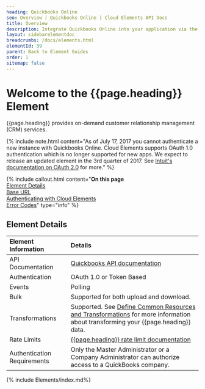 ```yaml
---
heading: Quickbooks Online
seo: Overview | Quickbooks Online | Cloud Elements API Docs
title: Overview
description: Integrate Quickbooks Online into your application via the Cloud Elements APIs.
layout: sidebarelementdoc
breadcrumbs: /docs/elements.html
elementId: 39
parent: Back to Element Guides
order: 1
sitemap: false
---
```


# Welcome to the {{page.heading}} Element

{{page.heading}} provides on-demand customer relationship management (CRM) services.

{% include note.html content="As of July 17, 2017 you cannot authenticate a new instance with Quickbooks Online. Cloud Elements supports OAuth 1.0 authentication which is no longer supported for new apps.  We expect to release an updated element in the 3rd quarter of 2017. See <a href=https://developer.intuit.com/docs/0100_quickbooks_online/0100_essentials/000500_authentication_and_authorization/connect_from_within_your_app>Intuit's documentation on OAuth 2.0</a> for more." %}

{% include callout.html content="<strong>On this page</strong></br><a href=#element-details>Element Details</a></br><a href=#base-url>Base URL</a></br><a href=#authenticating-with-cloud-elements>Authenticating with Cloud Elements</a></br><a href=#error-codes>Error Codes</a>" type="info" %}

## Element Details

| Element Information | Details     |
| :------------- | :------------- |
| API Documentation | [Quickbooks API documentation](https://developer.intuit.com/docs) |
| Authentication | OAuth 1.0 or Token Based |
| Events | Polling |
| Bulk | Supported for both upload and download. |
| Transformations | Supported. See [Define Common Resources and Transformations](/docs/guides/common-resources/index.html) for more information about transforming your {{page.heading}} data.|
| Rate Limits | [{{page.heading}} rate limit documentation](https://developer.intuit.com/docs/0100_quickbooks_online/0300_references/0000_programming_guide/0000_rest_api_quick_reference#/Limits_and_throttles)|
| Authentication Requirements |  Only the Master Administrator or a Company Administrator can authorize access to a QuickBooks company.|

{% include Elements/index.md%}
